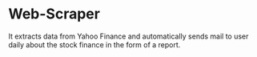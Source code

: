# Web-Scraper
It extracts data from Yahoo Finance and automatically sends mail to user daily about the stock finance in the form of a report.
